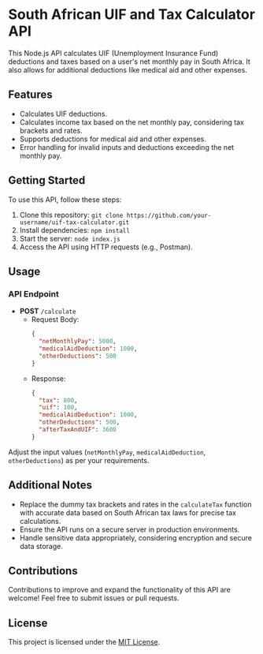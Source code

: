 # South African UIF and Tax Calculator API

This Node.js API calculates UIF (Unemployment Insurance Fund) deductions and taxes based on a user's net monthly pay in South Africa. It also allows for additional deductions like medical aid and other expenses.

## Features

- Calculates UIF deductions.
- Calculates income tax based on the net monthly pay, considering tax brackets and rates.
- Supports deductions for medical aid and other expenses.
- Error handling for invalid inputs and deductions exceeding the net monthly pay.

## Getting Started

To use this API, follow these steps:

1. Clone this repository: `git clone https://github.com/your-username/uif-tax-calculator.git`
2. Install dependencies: `npm install`
3. Start the server: `node index.js`
4. Access the API using HTTP requests (e.g., Postman).

## Usage

### API Endpoint

- **POST** `/calculate`
  - Request Body:
    ```json
    {
      "netMonthlyPay": 5000,
      "medicalAidDeduction": 1000,
      "otherDeductions": 500
    }
    ```
  - Response:
    ```json
    {
      "tax": 800,
      "uif": 100,
      "medicalAidDeduction": 1000,
      "otherDeductions": 500,
      "afterTaxAndUIF": 3600
    }
    ```

Adjust the input values (`netMonthlyPay`, `medicalAidDeduction`, `otherDeductions`) as per your requirements.

## Additional Notes

- Replace the dummy tax brackets and rates in the `calculateTax` function with accurate data based on South African tax laws for precise tax calculations.
- Ensure the API runs on a secure server in production environments.
- Handle sensitive data appropriately, considering encryption and secure data storage.

## Contributions

Contributions to improve and expand the functionality of this API are welcome! Feel free to submit issues or pull requests.

## License

This project is licensed under the [MIT License](LICENSE).
